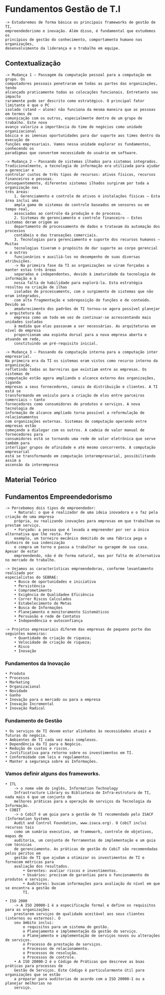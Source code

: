 # Fundamentos Gestão de T.I
    -> Estudaremos de forma básica os principais frameworks de gestão de TI,
    empreendedorismo e inovação. Além disso, é fundamental que estudemos os 
    princípios de gestão do conhecimento, comportamento humano nas organizações, 
    desenvolvimento da liderança e o trabalho em equipe.

## Contextualização
    -> Mudança 1 – Passagem da computação pessoal para a computação em grupo. Os
    computadores pessoais penetraram em todas as partes das organizações, tendo
    alcançado praticamente todas as colocações funcionais. Entretanto seu impacto
    raramente pode ser descrito como estratégico. O principal fator limitante é que o PC
    isolado (stand – alone) não funciona da mesma maneira que as pessoas em termos de
    comunicação com os outros, especialmente dentro de um grupo de trabalho. Este novo
    avanço valoriza a importância do time de negócios como unidade organizacional
    básica e as imensas oportunidades para dar suporte aos times dentro da execução de
    funções empresariais. Vamos nessa unidade explorar os fundamentos, conhecendo os
    paradigmas que convertem necessidade do usuário em software.

    -> Mudança 2 – Passando de sistemas ilhados para sistemas integrados.
    Tradicionalmente, a tecnologia de informação era utilizada para ajudar a gerenciar e
    controlar custos de três tipos de recursos: ativos físicos, recursos financeiros e pessoas.
    Consequentemente, diferentes sistemas ilhados surgiram por toda a organização nas
    três áreas:
        1. Gerenciamento e controle de ativos e instalações físicas – Esta área inclui uma
        ampla gama de sistemas de controle baseados em sensores ou em tempo real,
        associados ao controle da produção e do processo.
        2. Sistemas de gerenciamento e controle financeiro – Estes sistemas deram origem ao
        departamento de processamento de dados e tratavam da automação dos processos
        contábeis e das transações comerciais.
        3. Tecnologias para gerenciamento e suporte dos recursos humanos – Muitas
        tecnologias tiveram o propósito de dar suporte ao corpo gerencial e a outros
        funcionários e auxiliá-los no desempenho de suas diversas atribuições.
        -> Na primeira fase da TI as organizações se viram forçadas a manter estas três áreas
        separadas e independentes, devido à imaturidade da tecnologia de informação e à
        nossa falta de habilidade para explorá-la. Esta estratégia resultou na criação de ilhas
        isoladas de processamento, com o surgimento de sistemas que não eram integrados,
        com alta fragmentação e sobreposição de funções e de conteúdo. Devido ao
        amadurecimento dos padrões de TI tornou-se agora possível planejar a arquitetura da
        empresa como um todo em vez de continuar-se acrescentando mais unidades isoladas
        à medida que elas passavam a ser necessárias. As arquiteturas em nível de empresa
        proporcionam uma espinha dorsal para a nova empresa aberta e atuando em rede,
        constituindo um pré-requisito inicial.

    -> Mudança 3 – Passando da computação interna para a computação inter empresarial.
    Na primeira era da TI os sistemas eram vistos como recurso interno da organização,
    refletindo todas as barreiras que existiam entre as empresas. Os sistemas de
    computação estão agora ampliando o alcance externo das organizações, ligando
    empresas a seus fornecedores, canais de distribuição e clientes. A TI está se
    transformando em veículo para a criação de elos entre parceiros comerciais – tanto
    fornecedores como consumidores de produtos e serviços. A nova tecnologia de
    informação de alcance ampliado torna possível a reformulação de relacionamentos
    com organizações externas. Sistemas de computação operando entre empresas estão
    começando a dialogar com os outros. A cadeia de valor manual de fornecedores para
    consumidores está se tornando uma rede de valor eletrônica que serve também para
    interligar grupos de afinidade e até mesmo concorrente. A computação empresarial
    está se transformando em computação interempresarial, possibilitando assim a
    ascensão da interempresa

## Material Teórico
## Fundamentos Empreendedorismo
    -> Percebemos dois tipos de empreendedor:
        • Natural: o que é realizador de uma ideia inovadora e o faz pela criação de uma empresa
        própria, ou realizando inovações para empresas em que trabalham ou prestam serviço.
        • Forçado: a pessoa que é levada a empreender por ser a única alternativa que lhe resta. Por
        exemplo, um torneiro mecânico demitido de uma fábrica pega o dinheiro de sua indenização
        e compra um torno e passa a trabalhar na garagem de sua casa. Apesar de estar
        empreendendo, não é de forma natural, mas por falta de alternativa no mercado de trabalho.

    -> Vejamos as características empreendedoras, conforme levantamento realizado por
    especialistas do SEBRAE:
        • Busca de oportunidades e iniciativa
        • Persistência
        • Comprometimento
        • Exigência de Qualidadee Eficiência
        • Correr Riscos Calculados
        • Estabelecimento de Metas
        • Busca de Informações
        • Planejamento e monitoramento Sistemáticos
        • Persuasão e rede de Contatos
        • Independência e autoconfiança

    -> Projetos empresariais diferem das empresas de pequeno porte das seguintes maneiras:
        • Quantidade de criação de riqueza;
        • Velocidade de criação de riqueza;
        • Risco
        • Inovação

### Fundamentos da Inovação
    • Produto
    • Processos
    • Marketing
    • Organizacional
    • Novidade
    • Ganho
    • Inovação para o mercado ou para a empresa
    • Inovação Incremental
    • Inovação Radical

### Fundamento de Gestão
    • Os serviços de TI devem estar alinhados às necessidades atuais e futuras do negócio.
    • Ambientes de TI cada vez mais complexos.
    • Dependência da TI para o Negócio.
    • Redução de custos e riscos.
    • Justificativa para retorno sobre os investimentos em TI.
    • Conformidade com leis e regulamentos.
    • Manter a segurança sobre as Informações.

### Vamos definir alguns dos frameworks.
    • ITL
        -> o nome vêm do inglês, Information Technology
        Infrastructure Library ou Biblioteca de Infra-estrutura de TI, nada mais é que um conjunto de
        melhores práticas para a operação de serviços da Tecnologia da Informação.
    • COBIT
        -> o CobiT é um guia para a gestão de TI recomendado pelo ISACF (Information Systems 
        Audit and Control Foundation, www.isaca.org). O CobiT inclui recursos tais 
        como um sumário executivo, um framework, controle de objetivos, mapas de 
        auditoria, um conjunto de ferramentas de implementação e um guia com técnicas 
        de gerenciamento. As práticas de gestão do CobiT são recomendadas pelos peritos em
        gestão de TI que ajudam a otimizar os investimentos de TI e fornecem métricas para 
        avaliação dos resultados.
            • Gerentes: avaliar riscos e investimentos.
            • Usuários: precisam de garantias para o funcionamento de produtos e serviços.
            • Auditores: buscam informações para avaliação do nível em que se encontra a gestão de
            TI. 

    • ISO 2000
        -> A ISO 20000-1 é a especificação formal e define os requisitos para as organizações
        prestarem serviços de qualidade aceitável aos seus clientes (internos ou externos). O
        seu âmbito inclui:
            o requisitos para um sistema de gestão.
            o Planejamento e implementação da gestão do serviço.
            o Planejamento e implementação de serviços novos ou alterações de serviços.
            o Processo de prestação de serviços.
            o Processos de relacionamento.
            o Processos de resolução.
            o Processos de controle.
        • A ISO 20000-2 é o Código de Práticas que descreve as boas práticas para processos de
        Gestão de Serviços. Este Código é particularmente útil para organizações que se estão
        a preparar para auditorias de acordo com a ISO 20000-1 ou a planejar melhorias no
        serviço. 